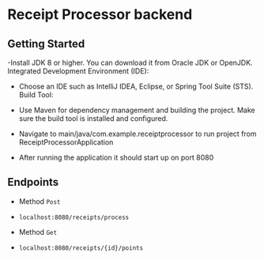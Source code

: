 # Receipt Processor backend

## Getting Started
-Install JDK 8 or higher. You can download it from Oracle JDK or OpenJDK.
Integrated Development Environment (IDE):

- Choose an IDE such as IntelliJ IDEA, Eclipse, or Spring Tool Suite (STS).
Build Tool:

- Use Maven for dependency management and building the project. Make sure the build tool is installed and configured.

- Navigate to main/java/com.example.receiptprocessor to run project from ReceiptProcessorApplication

- After running the application it should start up on port 8080


## Endpoints
- Method `Post`
- `localhost:8080/receipts/process`

- Method `Get`
- `localhost:8080/receipts/{id}/points`
